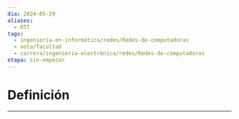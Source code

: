 ```yaml
---
dia: 2024-05-29
aliases:
  - RTT
tags:
  - ingeniería-en-informática/redes/Redes-de-computadoras
  - nota/facultad
  - carrera/ingeniería-electrónica/redes/Redes-de-computadoras
etapa: sin-empezar
---
```

# Definición
---


